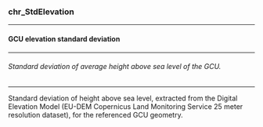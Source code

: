 ### chr_StdElevation



------
#### GCU elevation standard deviation



------
###### Standard deviation of average height above sea level of the GCU.



------
Standard deviation of height above sea level, extracted from the Digital Elevation Model (EU-DEM Copernicus Land Monitoring Service 25 meter resolution dataset), for the referenced GCU geometry.